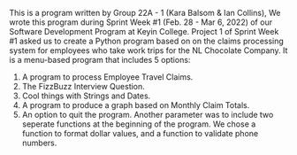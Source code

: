 This is a program written by Group 22A - 1 (Kara Balsom & Ian Collins), 
We wrote this program during Sprint Week #1 (Feb. 28 - Mar 6, 2022) of our Software Development Program at Keyin College.
Project 1 of Sprint Week #1 asked us to create a Python program based on on the claims processing system for employees who take work trips for 
the NL Chocolate Company.
It is a menu-based program that includes 5 options:
1) A program to process Employee Travel Claims.
2) The FizzBuzz Interview Question.
3) Cool things with Strings and Dates.
4) A program to produce a graph based on Monthly Claim Totals.
5) An option to quit the program.
Another parameter was to include two seperate functions at the beginning of the program.
We chose a function to format dollar values, and a function to validate phone numbers.
